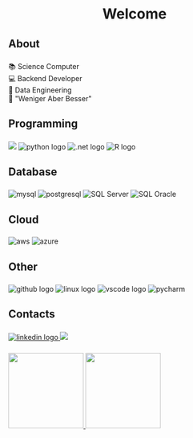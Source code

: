 
<h1 align="center">Welcome</h1>

<h2 align="left">About</h2>

###

<p align="left"🔭 <br>📚 Science Computer<br> 💻 Backend Developer<br> 🎲 Data Engineering <br>🔭 "Weniger Aber Besser"</p>

###

<h2 align="left">Programming</h2>

###

<div align="left">
  <img src="https://img.shields.io/badge/Java-ED8B00?style=for-the-badge&logo=openjdk&logoColor=white" />
  <img src="https://img.shields.io/badge/Python-14354C?style=for-the-badge&logo=python&logoColor=white"alt="python logo"  />
  <img src="https://img.shields.io/badge/.NET-5C2D91?style=for-the-badge&logo=.net&logoColor=white"alt=".net logo"  />
  <img src="https://img.shields.io/badge/R-276DC3?style=for-the-badge&logo=r&logoColor=white"alt="R logo"  />
</div>

###

<h2 align="left">Database</h2>

###

<div align="left">
  <img src="https://img.shields.io/badge/MySQL-005C84?style=for-the-badge&logo=mysql&logoColor=white"  alt="mysql"/>
  <img src="https://img.shields.io/badge/PostgreSQL-316192?style=for-the-badge&logo=postgresql&logoColor=white"  alt="postgresql"/>
  <img src="https://img.shields.io/badge/Microsoft%20SQL%20Server-CC2927?style=for-the-badge&logo=microsoft%20sql%20server&logoColor=white" alt="SQL Server"/>
  <img src="https://img.shields.io/badge/Oracle-F80000?style=for-the-badge&logo=Oracle&logoColor=white" alt="SQL Oracle"/>
</div>

###

<div align="left">
  <h2 align="left">Cloud</h2>
  

###

  <img src="https://img.shields.io/badge/Amazon_AWS-232F3E?style=for-the-badge&logo=amazon-aws&logoColor=white" alt="aws" />
  <img src="https://img.shields.io/badge/Microsoft_Azure-0089D6?style=for-the-badge&logo=microsoft-azure&logoColor=white" alt="azure" />
</div>

###

<h2 align="left">Other</h2>

###

<div align="left">
  <img src="https://img.shields.io/badge/GitHub-100000?style=for-the-badge&logo=github&logoColor=white" alt="github logo"  />
  <img src="https://img.shields.io/badge/Linux-FCC624?style=for-the-badge&logo=linux&logoColor=black" alt="linux logo"  />
  <img src="https://img.shields.io/badge/Visual_Studio_Code-0078D4?style=for-the-badge&logo=visual%20studio%20code&logoColor=white" alt="vscode logo"  />
  <img src="https://img.shields.io/badge/PyCharm-000000.svg?&style=for-the-badge&logo=PyCharm&logoColor=white" alt="pycharm"  />
</div>

###

<h2 align="left">Contacts</h2>

###

<div align="left">
  <a href="https://www.linkedin.com/in/arthurvalmeida/" target="_blank">
    <img src="https://img.shields.io/badge/-LinkedIn-%230077B5?style=for-the-badge&logo=linkedin&logoColor=white" alt="linkedin logo"  />
  </a>
  <a href="https://t.me/Arthur_Almeida1"><img src="https://img.shields.io/badge/Telegram-2CA5E0?style=for-the-badge&logo=telegram&logoColor=white"></a>
  </a>
</div>

###

<div>
  <a href="https://github.com/ArthurrAlmeida">
  <img height="150em" src="https://github-readme-stats.vercel.app/api?username=KnightAlmeida&show_icons=true&theme=dark"/>
  <img height="150em" src="https://github-readme-stats.vercel.app/api/top-langs/?username=KnightAlmeida&layout=compact&theme=dark"/>
</div>
